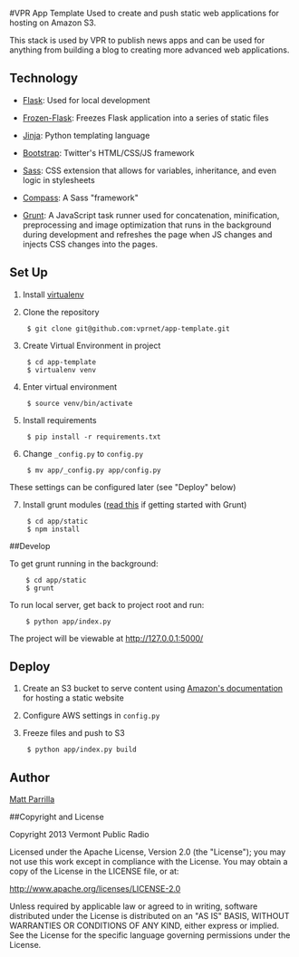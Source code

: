 #VPR App Template
Used to create and push static web applications for hosting on Amazon S3.

This stack is used by VPR to publish news apps and can be used for anything from building a blog to creating more advanced web applications.

## Technology
- [Flask](http://flask.pocoo.org/): Used for local development

- [Frozen-Flask](http://pythonhosted.org/Frozen-Flask/): Freezes Flask application into a series of static files

- [Jinja](http://jinja.pocoo.org/docs/): Python templating language

- [Bootstrap](http://getbootstrap.com/): Twitter's HTML/CSS/JS framework

- [Sass](http://sass-lang.com/): CSS extension that allows for variables, inheritance, and even logic in stylesheets

- [Compass](http://compass-style.org/): A Sass "framework"

- [Grunt](http://gruntjs.com/): A JavaScript task runner used for concatenation, minification, preprocessing and image optimization that runs in the background during development and refreshes the page when JS changes and injects CSS changes into the pages.

## Set Up

1. Install [virtualenv](https://pypi.python.org/pypi/virtualenv)
2. Clone the repository

        $ git clone git@github.com:vprnet/app-template.git

3. Create Virtual Environment in project

        $ cd app-template
        $ virtualenv venv

4. Enter virtual environment

        $ source venv/bin/activate

5. Install requirements

        $ pip install -r requirements.txt

6. Change `_config.py` to `config.py`

        $ mv app/_config.py app/config.py
These settings can be configured later (see "Deploy" below)

7. Install grunt modules ([read this](http://24ways.org/2013/grunt-is-not-weird-and-hard/) if getting started with Grunt)

        $ cd app/static
        $ npm install

##Develop

To get grunt running in the background:

        $ cd app/static
        $ grunt

To run local server, get back to project root and run:

        $ python app/index.py

The project will be viewable at http://127.0.0.1:5000/

## Deploy

1. Create an S3 bucket to serve content using [Amazon's documentation](http://docs.aws.amazon.com/AmazonS3/latest/dev/WebsiteHosting.html) for hosting a static website

2. Configure AWS settings in `config.py`

4. Freeze files and push to S3

        $ python app/index.py build

## Author
[Matt Parrilla](http://twitter.com/mattparrilla)

##Copyright and License

Copyright 2013 Vermont Public Radio

Licensed under the Apache License, Version 2.0 (the "License"); you may not use this work except in compliance with the License.
You may obtain a copy of the License in the LICENSE file, or at:

http://www.apache.org/licenses/LICENSE-2.0

Unless required by applicable law or agreed to in writing, software distributed under the License is distributed on an "AS IS" BASIS,
WITHOUT WARRANTIES OR CONDITIONS OF ANY KIND, either express or implied. See the License for the specific language
governing permissions under the License.

